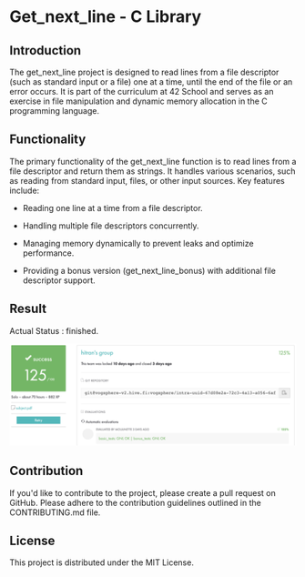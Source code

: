 # Get_next_line  - C Library
## Introduction
The get_next_line project is designed to read lines from a file descriptor (such as standard input or a file) one at a time, until the end of the file or an error occurs. It is part of the curriculum at 42 School and serves as an exercise in file manipulation and dynamic memory allocation in the C programming language.

## Functionality
The primary functionality of the get_next_line function is to read lines from a file descriptor and return them as strings. It handles various scenarios, such as reading from standard input, files, or other input sources. Key features include:

- Reading one line at a time from a file descriptor.

- Handling multiple file descriptors concurrently.

- Managing memory dynamically to prevent leaks and optimize performance.

- Providing a bonus version (get_next_line_bonus) with additional file descriptor support.

## Result
Actual Status : finished.

<img width="1914" src="https://github.com/tranhieutrung/get_next_line/blob/main/get_next_line_result.png">

## Contribution
If you'd like to contribute to the project, please create a pull request on GitHub. Please adhere to the contribution guidelines outlined in the CONTRIBUTING.md file.

## License
This project is distributed under the MIT License.